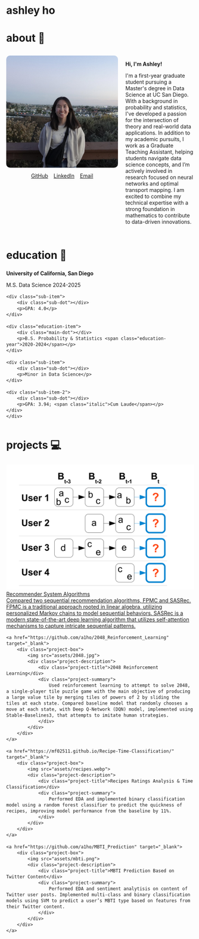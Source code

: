 # ashley ho
<!-- ## about 👋 -->
<h2 style="font-size: 28px; margin-top: 40px;">about 👋</h2>

<div style="display: flex; align-items: flex-start; gap: 20px; margin-top: 30px;">
  <!-- left col: image and links -->
  <div style="flex-shrink: 0;">
    <img src="assets/ashley.jpeg" style="width: 300px; height: auto; border-radius: 10px;">
    <div style="margin-top: 10px; text-align: center; display: flex; justify-content: center; gap: 15px;">
    <a class="about-link" href="https://github.com/a1ho" target="_blank">GitHub</a>
    <a class="about-link" href="https://www.linkedin.com/in/ashley-ho-1537aa251/" target="_blank">LinkedIn</a>
    <a class="about-link" href="mailto:a1ho@ucsd.edu" target="_blank">Email</a>
    </div>
  </div>
  <!-- right col: text -->
  <div style="max-width: 500px;">
    <p><strong>Hi, I'm Ashley!</strong></p>
    <p>I'm a first-year graduate student pursuing a Master's degree in Data Science at UC San Diego. With a background in probability and statistics, I've developed a passion for the intersection of theory and real-world data applications. In addition to my academic pursuits, I work as a Graduate Teaching Assistant, helping students navigate data science concepts, and I’m actively involved in research focused on neural networks and optimal transport mapping. I am excited to combine my technical expertise with a strong foundation in mathematics to contribute to data-driven innovations.</p>
  </div>
</div>


<!-- ## education 🧮 -->
<h2 style="font-size: 28px; margin-top: 50px;">education 🧮</h2>
<div style="margin-top: 20px; position: relative;">
  <p style="font-weight: bold; margin: 0;">University of California, San Diego</p>
  
  <div class="education-container">
    <div class="education-item">
        <div class="main-dot"></div>
        <p>M.S. Data Science <span class="education-year">2024-2025</span></p>
    </div>

    <div class="sub-item">
        <div class="sub-dot"></div>
        <p>GPA: 4.0</p>
    </div>

    <div class="education-item">
        <div class="main-dot"></div>
        <p>B.S. Probability & Statistics <span class="education-year">2020-2024</span></p>
    </div>

    <div class="sub-item">
        <div class="sub-dot"></div>
        <p>Minor in Data Science</p>
    </div>

    <div class="sub-item-2">
        <div class="sub-dot"></div>
        <p>GPA: 3.94; <span class="italic">Cum Laude</span></p>
    </div>
    </div>
</div>

<!-- ## projects 💻 -->
<h2 style="font-size: 28px; margin-top: 50px;">projects 💻</h2>
<div class="project-container">
    <a href="https://github.com/mf02511/Recommender_System_Algorithms" target="_blank">
        <div class="project-box">
            <img src="assets/fpmc.png">
            <div class="project-description">
                <div class="project-title">Recommender System Algorithms</div>
                <div class="project-summary">
                    Compared two sequential recommendation algorithms, FPMC and SASRec. FPMC is a traditional approach rooted in linear algebra, utilizing personalized Markov chains to model sequential behaviors. SASRec is a modern state-of-the-art deep learning algorithm that utilizes self-attention mechanisms to capture intricate sequential patterns.
                </div>
            </div>
        </div>
    </a>

    <a href="https://github.com/a1ho/2048_Reinforcement_Learning" target="_blank">
        <div class="project-box">
            <img src="assets/2048.jpg">
            <div class="project-description">
                <div class="project-title">2048 Reinforcement Learning</div>
                <div class="project-summary">
                    Used reinforcement learning to attempt to solve 2048, a single-player tile puzzle game with the main objective of producing a large value tile by merging tiles of powers of 2 by sliding the tiles at each state. Compared baseline model that randomly chooses a move at each state, with Deep Q-Network (DQN) model, implemented using Stable-Baselines3, that attempts to imitate human strategies.
                </div>
            </div>
        </div>
    </a>

    <a href="https://mf02511.github.io/Recipe-Time-Classification/" target="_blank">
        <div class="project-box">
            <img src="assets/recipes.webp">
            <div class="project-description">
                <div class="project-title">Recipes Ratings Analysis & Time Classification</div>
                <div class="project-summary">
                    Performed EDA and implemented binary classification model using a random forest classifier to predict the quickness of recipes, improving model performance from the baseline by 11%.
                </div>
            </div>
        </div>
    </a>

    <a href="https://github.com/a1ho/MBTI_Prediction" target="_blank">
        <div class="project-box">
            <img src="assets/mbti.png">
            <div class="project-description">
                <div class="project-title">MBTI Prediction Based on Twitter Content</div>
                <div class="project-summary">
                    Performed EDA and sentiment analytisis on content of Twitter user posts. Implemented multi-class and binary classification models using SVM to predict a user’s MBTI type based on features from their Twitter content.
                </div>
            </div>
        </div>
    </a>
</div>